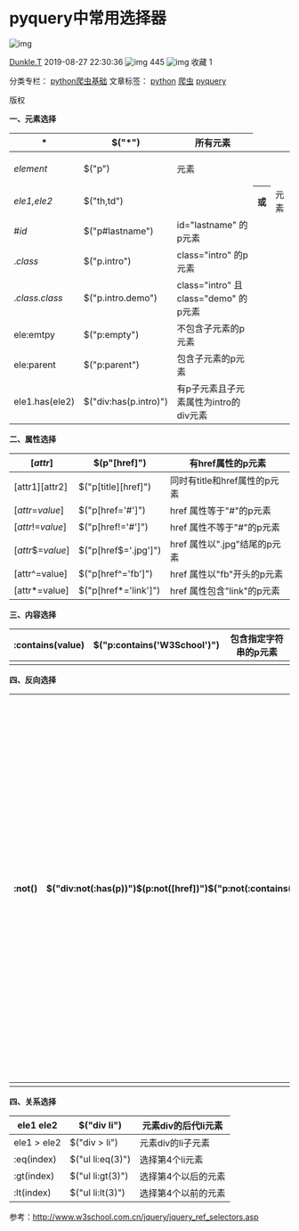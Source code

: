 # pyquery中常用选择器

![img](https://csdnimg.cn/release/blogv2/dist/pc/img/reprint.png)

[Dunkle.T](https://blog.csdn.net/weixin_44350337) 2019-08-27 22:30:36 ![img](https://csdnimg.cn/release/blogv2/dist/pc/img/articleReadEyes.png) 445 ![img](https://csdnimg.cn/release/blogv2/dist/pc/img/tobarCollect.png) 收藏 1

分类专栏： [python爬虫基础](https://blog.csdn.net/weixin_44350337/category_9185979.html) 文章标签： [python](https://www.csdn.net/tags/MtjaQg4sNDk0LWJsb2cO0O0O.html) [爬虫](https://www.csdn.net/tags/MtTaEg0sMTQ4MjYtYmxvZwO0O0OO0O0O.html) [pyquery](https://www.csdn.net/tags/MtTaEg0sMTM2NTQtYmxvZwO0O0OO0O0O.html)

版权

**一、元素选择**

| *                | $("*")                | 所有元素                              |
| ---------------- | --------------------- | ------------------------------------- |
| *element*        | $("p")                | <p> 元素                              |
| *ele1,ele2*      | $("th,td")            | <th>或<td>元素                        |
| #*id*            | $("p#lastname")       | id="lastname" 的p元素                 |
| .*class*         | $("p.intro")          | class="intro" 的p元素                 |
| .*class*.*class* | $("p.intro.demo")     | class="intro" 且 class="demo" 的p元素 |
| ele:emtpy        | $("p:empty")          | 不包含子元素的p元素                   |
| ele:parent       | $("p:parent")         | 包含子元素的p元素                     |
| ele1.has(ele2)   | $("div:has(p.intro)") | 有p子元素且子元素属性为intro的div元素 |

**二、属性选择**

| [*attr*]          | $(p"[href]")         | 有href属性的p元素            |
| ----------------- | -------------------- | ---------------------------- |
| [attr1][attr2]    | $("p[title][href]")  | 同时有title和href属性的p元素 |
| [*attr*=*value*]  | $("p[href='#']")     | href 属性等于"#"的p元素      |
| [*attr*!=*value*] | $("p[href!='#']")    | href 属性不等于"#"的p元素    |
| [*attr*$=*value*] | $("p[href$='.jpg']") | href 属性以".jpg"结尾的p元素 |
| [attr^=value]     | $("p[href^='fb']")   | href 属性以"fb"开头的p元素   |
| [attr*=value]     | $("p[href*='link']") | href 属性包含"link"的p元素   |

**三、内容选择**

| :contains(value) | $("p:contains('W3School')") | 包含指定字符串的p元素 |
| ---------------- | --------------------------- | --------------------- |
|                  |                             |                       |

**四、反向选择**

| :not() | $("div:not(:has(p))")$(p:not([href])")$("p:not(:contains('abc'))") | 不包含子元素p的div元素没有属性href的元素**不包含指定字符串的p元素** |
| ------ | ------------------------------------------------------------ | ------------------------------------------------------------ |
|        |                                                              |                                                              |

**四、关系选择**

| ele1 ele2   | $("div li")      | 元素div的后代li元素 |
| ----------- | ---------------- | ------------------- |
| ele1 > ele2 | $("div > li")    | 元素div的li子元素   |
| :eq(index)  | $("ul li:eq(3)") | 选择第4个li元素     |
| :gt(index)  | $("ul li:gt(3)") | 选择第4个以后的元素 |
| :lt(index)  | $("ul li:lt(3)") | 选择第4个以前的元素 |

 参考：http://www.w3school.com.cn/jquery/jquery_ref_selectors.asp